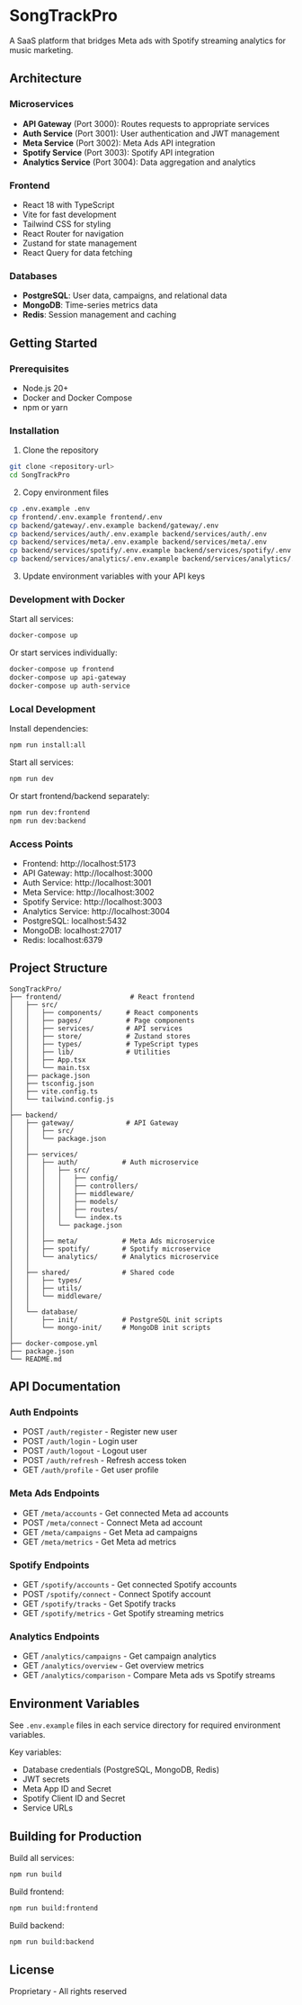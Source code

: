 # SongTrackPro

A SaaS platform that bridges Meta ads with Spotify streaming analytics for music marketing.

## Architecture

### Microservices
- **API Gateway** (Port 3000): Routes requests to appropriate services
- **Auth Service** (Port 3001): User authentication and JWT management
- **Meta Service** (Port 3002): Meta Ads API integration
- **Spotify Service** (Port 3003): Spotify API integration
- **Analytics Service** (Port 3004): Data aggregation and analytics

### Frontend
- React 18 with TypeScript
- Vite for fast development
- Tailwind CSS for styling
- React Router for navigation
- Zustand for state management
- React Query for data fetching

### Databases
- **PostgreSQL**: User data, campaigns, and relational data
- **MongoDB**: Time-series metrics data
- **Redis**: Session management and caching

## Getting Started

### Prerequisites
- Node.js 20+
- Docker and Docker Compose
- npm or yarn

### Installation

1. Clone the repository
```bash
git clone <repository-url>
cd SongTrackPro
```

2. Copy environment files
```bash
cp .env.example .env
cp frontend/.env.example frontend/.env
cp backend/gateway/.env.example backend/gateway/.env
cp backend/services/auth/.env.example backend/services/auth/.env
cp backend/services/meta/.env.example backend/services/meta/.env
cp backend/services/spotify/.env.example backend/services/spotify/.env
cp backend/services/analytics/.env.example backend/services/analytics/.env
```

3. Update environment variables with your API keys

### Development with Docker

Start all services:
```bash
docker-compose up
```

Or start services individually:
```bash
docker-compose up frontend
docker-compose up api-gateway
docker-compose up auth-service
```

### Local Development

Install dependencies:
```bash
npm run install:all
```

Start all services:
```bash
npm run dev
```

Or start frontend/backend separately:
```bash
npm run dev:frontend
npm run dev:backend
```

### Access Points

- Frontend: http://localhost:5173
- API Gateway: http://localhost:3000
- Auth Service: http://localhost:3001
- Meta Service: http://localhost:3002
- Spotify Service: http://localhost:3003
- Analytics Service: http://localhost:3004
- PostgreSQL: localhost:5432
- MongoDB: localhost:27017
- Redis: localhost:6379

## Project Structure

```
SongTrackPro/
├── frontend/                 # React frontend
│   ├── src/
│   │   ├── components/      # React components
│   │   ├── pages/           # Page components
│   │   ├── services/        # API services
│   │   ├── store/           # Zustand stores
│   │   ├── types/           # TypeScript types
│   │   ├── lib/             # Utilities
│   │   ├── App.tsx
│   │   └── main.tsx
│   ├── package.json
│   ├── tsconfig.json
│   ├── vite.config.ts
│   └── tailwind.config.js
│
├── backend/
│   ├── gateway/             # API Gateway
│   │   ├── src/
│   │   └── package.json
│   │
│   ├── services/
│   │   ├── auth/           # Auth microservice
│   │   │   ├── src/
│   │   │   │   ├── config/
│   │   │   │   ├── controllers/
│   │   │   │   ├── middleware/
│   │   │   │   ├── models/
│   │   │   │   ├── routes/
│   │   │   │   └── index.ts
│   │   │   └── package.json
│   │   │
│   │   ├── meta/           # Meta Ads microservice
│   │   ├── spotify/        # Spotify microservice
│   │   └── analytics/      # Analytics microservice
│   │
│   ├── shared/             # Shared code
│   │   ├── types/
│   │   ├── utils/
│   │   └── middleware/
│   │
│   └── database/
│       ├── init/           # PostgreSQL init scripts
│       └── mongo-init/     # MongoDB init scripts
│
├── docker-compose.yml
├── package.json
└── README.md
```

## API Documentation

### Auth Endpoints
- POST `/auth/register` - Register new user
- POST `/auth/login` - Login user
- POST `/auth/logout` - Logout user
- POST `/auth/refresh` - Refresh access token
- GET `/auth/profile` - Get user profile

### Meta Ads Endpoints
- GET `/meta/accounts` - Get connected Meta ad accounts
- POST `/meta/connect` - Connect Meta ad account
- GET `/meta/campaigns` - Get Meta ad campaigns
- GET `/meta/metrics` - Get Meta ad metrics

### Spotify Endpoints
- GET `/spotify/accounts` - Get connected Spotify accounts
- POST `/spotify/connect` - Connect Spotify account
- GET `/spotify/tracks` - Get Spotify tracks
- GET `/spotify/metrics` - Get Spotify streaming metrics

### Analytics Endpoints
- GET `/analytics/campaigns` - Get campaign analytics
- GET `/analytics/overview` - Get overview metrics
- GET `/analytics/comparison` - Compare Meta ads vs Spotify streams

## Environment Variables

See `.env.example` files in each service directory for required environment variables.

Key variables:
- Database credentials (PostgreSQL, MongoDB, Redis)
- JWT secrets
- Meta App ID and Secret
- Spotify Client ID and Secret
- Service URLs

## Building for Production

Build all services:
```bash
npm run build
```

Build frontend:
```bash
npm run build:frontend
```

Build backend:
```bash
npm run build:backend
```

## License

Proprietary - All rights reserved